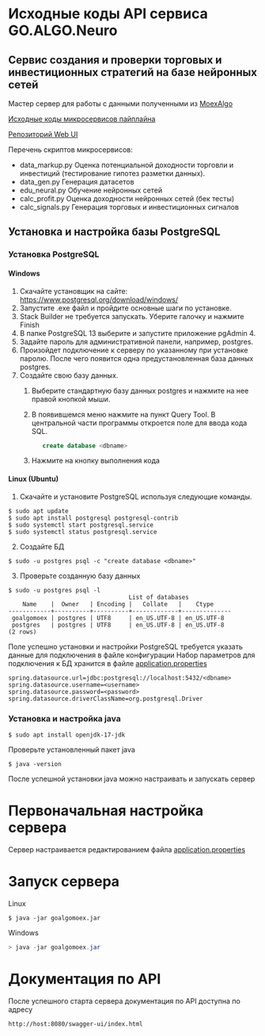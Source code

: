# Исходные коды API сервиса GO.ALGO.Neuro 
## Сервис создания и проверки торговых и инвестиционных стратегий на базе нейронных сетей

Мастер сервер для работы с данными полученными из [MoexAlgo](https://github.com/moexalgo/moexalgo/tree/main)

[Исходные коды микросервисов пайплайна](https://github.com/powerlife000/moex_hackaton/)

[Репозиторий Web UI](https://github.com/Innosan/go_algo_web)

Перечень скриптов микросервисов:   
- data_markup.py		Оценка потенциальной доходности торговли и инвестиций (тестирование гипотез разметки данных).
- data_gen.py			Генерация датасетов
- edu_neural.py			Обучение нейронных сетей
- calc_profit.py		Оценка доходности нейронных сетей (бек тесты)
- calc_signals.py		Генерация торговых и инвестиционных сигналов

## Установка и настройка базы PostgreSQL

### Установка PostgreSQL

#### Windows
1. Скачайте установщик на сайте: https://www.postgresql.org/download/windows/
2. Запустите .exe файл и пройдите основные шаги по установке.
3. Stack Builder не требуется запускать. Уберите галочку и нажмите Finish
4. В папке PostgreSQL 13 выберите и запустите приложение pgAdmin 4.
5. Задайте пароль для административной панели, например, postgres.
6. Произойдет подключение к серверу по указанному при установке паролю. После чего появится одна предустановленная база данных postgres.
7. Создайте свою базу данных.
   1. Выберите стандартную базу данных postgres и нажмите на нее правой кнопкой мыши.
   2. В появившемся меню нажмите на пункт Query Tool.
      В центральной части программы откроется поле для ввода кода SQL.

       ```sql
          create database <dbname>
       ```
   3. Нажмите на кнопку выполнения кода
#### Linux (Ubuntu)
1. Скачайте и установите PostgreSQL используя следующие команды.
```console
$ sudo apt update
$ sudo apt install postgresql postgresql-contrib
$ sudo systemctl start postgresql.service
$ sudo systemctl status postgresql.service
```
2. Создайте БД
```console
$ sudo -u postgres psql -с "create database <dbname>"
```  
3. Проверьте созданную базу данных
```console
$ sudo -u postgres psql -l
                                  List of databases
    Name    |  Owner   | Encoding |   Collate   |    Ctype    
------------+----------+----------+-------------+--------------
 goalgomoex | postgres | UTF8     | en_US.UTF-8 | en_US.UTF-8  
 postgres   | postgres | UTF8     | en_US.UTF-8 | en_US.UTF-8 
(2 rows)
```
Поле успешно установки и настройки PostgreSQL требуется указать данные для подключения в файле конфигурации
Набор параметров для подключения к БД хранится в файле
[application.properties](https://github.com/DaniilVdovin/goalgomoex_master_server/blob/34b2d9a5d46e4674471cf05ead034dbaa14d6add/src/main/resources/application.properties#L1-L4C56)
```properties
spring.datasource.url=jdbc:postgresql://localhost:5432/<dbname>
spring.datasource.username=<username>
spring.datasource.password=<password>
spring.datasource.driverClassName=org.postgresql.Driver
```
### Установка и настройка java
```console
$ sudo apt install openjdk-17-jdk
```
Проверьте установленный пакет java 
```console
$ java -version
```
После успешной установки java можно настраивать и запускать сервер

# Первоначальная настройка сервера
Сервер настраивается редактированием файла [application.properties](https://github.com/DaniilVdovin/goalgomoex_master_server/blob/34b2d9a5d46e4674471cf05ead034dbaa14d6add/src/main/resources/application.properties)

# Запуск сервера

Linux
```console
$ java -jar goalgomoex.jar
```
Windows
```powershell
> java -jar goalgomoex.jar
```

# Документация по API

После успешного старта сервера документация по API доступна по адресу
```console
http://host:8080/swagger-ui/index.html
```

